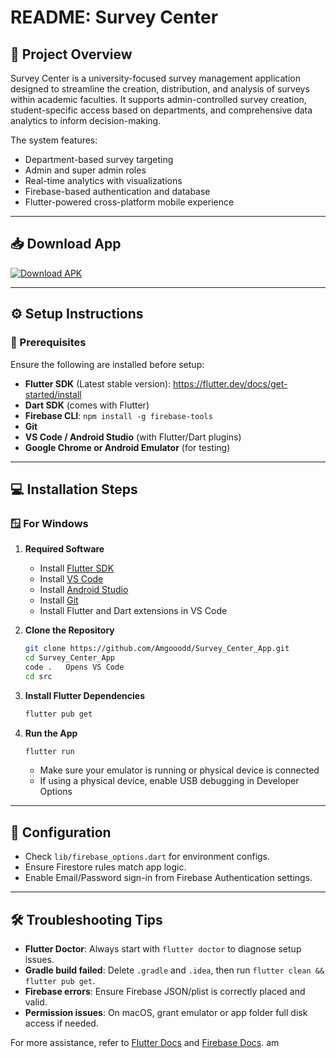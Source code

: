 
# README: Survey Center

## 📌 Project Overview
Survey Center is a university-focused survey management application designed to streamline the creation, distribution, and analysis of surveys within academic faculties. It supports admin-controlled survey creation, student-specific access based on departments, and comprehensive data analytics to inform decision-making.

The system features:
- Department-based survey targeting
- Admin and super admin roles
- Real-time analytics with visualizations
- Firebase-based authentication and database
- Flutter-powered cross-platform mobile experience

---
## 📥 Download App
[![Download APK](https://img.shields.io/badge/Download%20APK-007AFF?style=for-the-badge&logo=android&logoColor=white)](exe/survey-center.apk)

---

## ⚙️ Setup Instructions

### 🔗 Prerequisites
Ensure the following are installed before setup:
- **Flutter SDK** (Latest stable version): https://flutter.dev/docs/get-started/install
- **Dart SDK** (comes with Flutter)
- **Firebase CLI**: `npm install -g firebase-tools`
- **Git**
- **VS Code / Android Studio** (with Flutter/Dart plugins)
- **Google Chrome or Android Emulator** (for testing)

---

## 💻 Installation Steps

### 🪟 For Windows

1. **Required Software**
    
   - Install [Flutter SDK](https://flutter.dev/docs/get-started/install)
   - Install [VS Code](https://code.visualstudio.com/)
   - Install [Android Studio](https://developer.android.com/studio)
   - Install [Git](https://git-scm.com/downloads)
   - Install Flutter and Dart extensions in VS Code
    

2. **Clone the Repository**
   ```bash
   git clone https://github.com/Amgooodd/Survey_Center_App.git
   cd Survey_Center_App
   code .   Opens VS Code 
   cd src
   ```

3. **Install Flutter Dependencies**
   ```bash
   flutter pub get
   ```


4. **Run the App**
   ```bash
   flutter run
   ```
   - Make sure your emulator is running or physical device is connected
   - If using a physical device, enable USB debugging in Developer Options

---

## 🔧 Configuration
- Check `lib/firebase_options.dart` for environment configs.
- Ensure Firestore rules match app logic.
- Enable Email/Password sign-in from Firebase Authentication settings.

---

## 🛠️ Troubleshooting Tips
- **Flutter Doctor**: Always start with `flutter doctor` to diagnose setup issues.
- **Gradle build failed**: Delete `.gradle` and `.idea`, then run `flutter clean && flutter pub get`.
- **Firebase errors**: Ensure Firebase JSON/plist is correctly placed and valid.
- **Permission issues**: On macOS, grant emulator or app folder full disk access if needed.

For more assistance, refer to [Flutter Docs](https://flutter.dev/docs) and [Firebase Docs](https://firebase.google.com/docs).
am